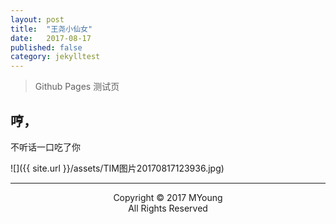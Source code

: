 ```yaml
---
layout: post
title:  "王尧小仙女"
date:   2017-08-17
published: false
category: jekylltest
---
```

> Github Pages 测试页

## 哼，
不听话一口吃了你

![]({{ site.url }}/assets/TIM图片20170817123936.jpg)

---
<center>
Copyright © 2017 MYoung<br>
All Rights Reserved
</center>